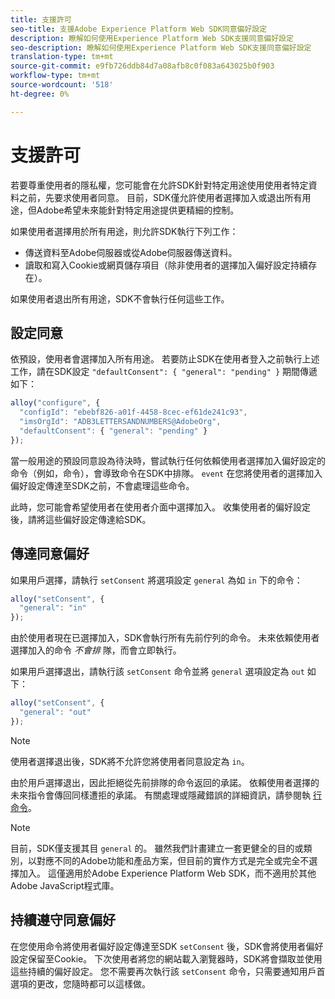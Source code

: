 ```yaml
---
title: 支援許可
seo-title: 支援Adobe Experience Platform Web SDK同意偏好設定
description: 瞭解如何使用Experience Platform Web SDK支援同意偏好設定
seo-description: 瞭解如何使用Experience Platform Web SDK支援同意偏好設定
translation-type: tm+mt
source-git-commit: e9fb726ddb84d7a08afb8c0f083a643025b0f903
workflow-type: tm+mt
source-wordcount: '518'
ht-degree: 0%

---
```



# 支援許可

若要尊重使用者的隱私權，您可能會在允許SDK針對特定用途使用使用者特定資料之前，先要求使用者同意。 目前，SDK僅允許使用者選擇加入或退出所有用途，但Adobe希望未來能針對特定用途提供更精細的控制。

如果使用者選擇用於所有用途，則允許SDK執行下列工作：

* 傳送資料至Adobe伺服器或從Adobe伺服器傳送資料。
* 讀取和寫入Cookie或網頁儲存項目（除非使用者的選擇加入偏好設定持續存在）。

如果使用者退出所有用途，SDK不會執行任何這些工作。

## 設定同意

依預設，使用者會選擇加入所有用途。 若要防止SDK在使用者登入之前執行上述工作，請在SDK設定 `"defaultConsent": { "general": "pending" }` 期間傳遞如下：

```javascript
alloy("configure", {
  "configId": "ebebf826-a01f-4458-8cec-ef61de241c93",
  "imsOrgId": "ADB3LETTERSANDNUMBERS@AdobeOrg",
  "defaultConsent": { "general": "pending" }
});
```

當一般用途的預設同意設為待決時，嘗試執行任何依賴使用者選擇加入偏好設定的命令（例如，命令），會導致命令在SDK中排隊。 `event` 在您將使用者的選擇加入偏好設定傳達至SDK之前，不會處理這些命令。

此時，您可能會希望使用者在使用者介面中選擇加入。 收集使用者的偏好設定後，請將這些偏好設定傳達給SDK。

## 傳達同意偏好

如果用戶選擇，請執行 `setConsent` 將選項設定 `general` 為如 `in` 下的命令：

```javascript
alloy("setConsent", {
  "general": "in"
});
```

由於使用者現在已選擇加入，SDK會執行所有先前佇列的命令。 未來依賴使用者選擇加入的命令 _不會排_ 隊，而會立即執行。

如果用戶選擇退出，請執行該 `setConsent` 命令並將 `general` 選項設定為 `out` 如下：

```javascript
alloy("setConsent", {
  "general": "out"
});
```

>[!NOTE]
>
>使用者選擇退出後，SDK將不允許您將使用者同意設定為 `in`。

由於用戶選擇退出，因此拒絕從先前排隊的命令返回的承諾。 依賴使用者選擇的未來指令會傳回同樣遭拒的承諾。 有關處理或隱藏錯誤的詳細資訊，請參閱執 [行命令](executing-commands.md)。

>[!NOTE]
>
>目前，SDK僅支援其目 `general` 的。 雖然我們計畫建立一套更健全的目的或類別，以對應不同的Adobe功能和產品方案，但目前的實作方式是完全或完全不選擇加入。  這僅適用於Adobe Experience Platform Web SDK，而不適用於其他Adobe JavaScript程式庫。

## 持續遵守同意偏好

在您使用命令將使用者偏好設定傳達至SDK `setConsent` 後，SDK會將使用者偏好設定保留至Cookie。 下次使用者將您的網站載入瀏覽器時，SDK將會擷取並使用這些持續的偏好設定。 您不需要再次執行該 `setConsent` 命令，只需要通知用戶首選項的更改，您隨時都可以這樣做。